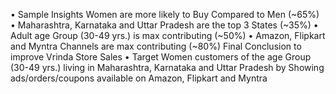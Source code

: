 •	Sample Insights Women are more likely to Buy Compared to Men (~65%)
•	Maharashtra, Karnataka and Uttar Pradesh are the top 3 States (~35%)
•	Adult age Group (30-49 yrs.) is max contributing (~50%)
•	Amazon, Flipkart and Myntra Channels are max contributing (~80%) Final Conclusion to improve Vrinda Store Sales
•	Target Women customers of the age Group (30-49 yrs.) living in Maharashtra, Karnataka and Uttar Pradesh by Showing ads/orders/coupons available on Amazon, Flipkart and Myntra
